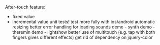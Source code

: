 After-touch feature:
  * fixed value
  * incremental value
unit tests!
test more fully with ios/android
automatic resizing
better error handling for loading sounds
demo - synth
demo - theremin
demo - lightshow
better use of multitouch (e.g. tap with both fingers gives different effects)
get rid of dependency on jquery-color
